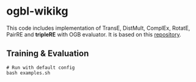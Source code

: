 # ogbl-wikikg

This code includes implementation of TransE, DistMult, ComplEx, RotatE, PairRE and **tripleRE** with OGB evaluator. It is based on this [repository](https://github.com/DeepGraphLearning/KnowledgeGraphEmbedding).

## Training & Evaluation

```
# Run with default config
bash examples.sh
```
